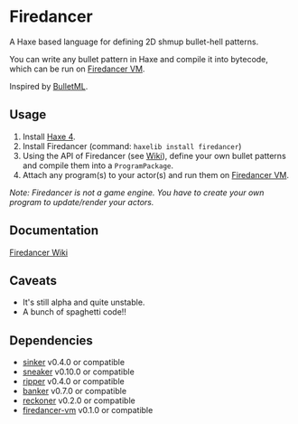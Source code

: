 # Firedancer

A Haxe based language for defining 2D shmup bullet-hell patterns. 

You can write any bullet pattern in Haxe and compile it into bytecode,  
which can be run on [Firedancer VM](https://github.com/fal-works/firedancer-vm).

Inspired by [BulletML](http://www.asahi-net.or.jp/~cs8k-cyu/bulletml/index_e.html).


## Usage

1. Install [Haxe 4](https://haxe.org/).
1. Install Firedancer (command: `haxelib install firedancer`)
1. Using the API of Firedancer (see [Wiki](https://github.com/fal-works/firedancer/wiki)), define your own bullet patterns and compile them into a `ProgramPackage`.
1. Attach any program(s) to your actor(s) and run them on [Firedancer VM](https://github.com/fal-works/firedancer-vm).

*Note: Firedancer is not a game engine. You have to create your own program to update/render your actors.*


## Documentation

[Firedancer Wiki](https://github.com/fal-works/firedancer/wiki)


## Caveats

- It's still alpha and quite unstable.
- A bunch of spaghetti code!!


## Dependencies

- [sinker](https://github.com/fal-works/sinker) v0.4.0 or compatible
- [sneaker](https://github.com/fal-works/sneaker) v0.10.0 or compatible
- [ripper](https://github.com/fal-works/ripper) v0.4.0 or compatible
- [banker](https://github.com/fal-works/banker) v0.7.0 or compatible
- [reckoner](https://github.com/fal-works/banker) v0.2.0 or compatible
- [firedancer-vm](https://github.com/fal-works/firedancer-vm) v0.1.0 or compatible
